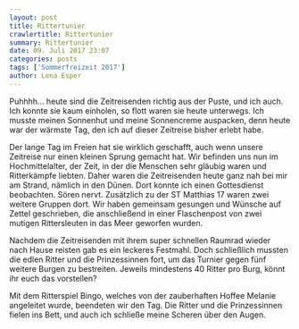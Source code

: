 ```yaml
---
layout: post
title: Rittertunier
crawlertitle: Rittertunier
summary: Rittertunier
date: 09. Juli 2017 23:07
categories: posts
tags: ['Sommerfreizeit 2017']
author: Lena Esper
---
```


Puhhhh... heute sind die Zeitreisenden richtig aus der Puste, und ich auch. Ich konnte sie kaum einholen, so flott waren sie heute unterwegs. Ich musste meinen Sonnenhut und meine Sonnencreme auspacken, denn heute war der wärmste Tag, den ich auf dieser Zeitreise bisher erlebt habe. 

Der lange Tag im Freien hat sie wirklich geschafft, auch wenn unsere Zeitreise nur einen kleinen Sprung gemacht hat. Wir befinden uns nun im Hochmittelalter, der Zeit, in der die Menschen sehr gläubig waren und Ritterkämpfe liebten. Daher waren die Zeitreisenden heute ganz nah bei mir am Strand, nämlich in den Dünen. Dort konnte ich einen Gottesdienst beobachten. Sören nervt. Zusätzlich zu der ST Matthias 17 waren zwei weitere Gruppen dort. Wir haben gemeinsam gesungen und Wünsche auf Zettel geschrieben, die anschließend in einer Flaschenpost von zwei mutigen Rittersleuten in das Meer geworfen wurden. 

Nachdem die Zeitreisenden mit ihrem super schnellen Raumrad wieder nach Hause reisten gab es ein leckeres Festmahl. Doch schließlich mussten die edlen Ritter und die Prinzessinnen fort, um das Turnier gegen fünf weitere Burgen zu bestreiten. Jeweils mindestens 40 Ritter pro Burg, könnt ihr euch das vorstellen? 

Mit dem Ritterspiel Bingo, welches von der zauberhaften Hoffee Melanie angeleitet wurde, beendeten wir den Tag. Die Ritter und die Prinzessinnen fielen ins Bett, und auch ich schließe meine Scheren über den Augen.